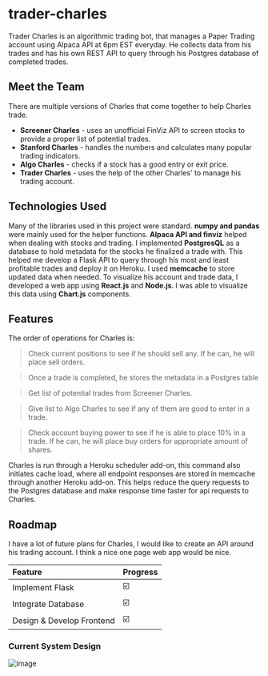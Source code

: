 # trader-charles

Trader Charles is an algorithmic trading bot, that manages a Paper Trading account using Alpaca API at 6pm EST everyday. He collects data from his trades and has his own REST API to query through his Postgres database of completed trades.

## Meet the Team
There are multiple versions of Charles that come together to help Charles trade.
 * **Screener Charles** - uses an unofficial FinViz API to screen stocks to provide a proper list of potential trades.
 * **Stanford Charles** - handles the numbers and calculates many popular trading indicators.
 * **Algo Charles** - checks if a stock has a good entry or exit price.
 * **Trader Charles** - uses the help of the other Charles' to manage his trading account.

## Technologies Used
Many of the libraries used in this project were standard. **numpy and pandas** were mainly used for the helper functions. **Alpaca API and finviz** helped when dealing with stocks and trading. I implemented **PostgresQL** as a database to hold metadata for the stocks he finalized a trade with. This helped me develop a Flask API to query through his most and least profitable trades and deploy it on Heroku. I used **memcache** to store updated data when needed. To visualize his account and trade data, I developed a web app using **React.js** and **Node.js**. I was able to visualize this data using **Chart.js** components. 

## Features
The order of operations for Charles is:
 > Check current positions to see if he should sell any. If he can, he will place 
sell orders. 

 > Once a trade is completed, he stores the metadata in a Postgres table

 > Get list of potential trades from Screener Charles.

 > Give list to Algo Charles to see if any of them are good to enter in a trade.

 > Check account buying power to see if he is able to place 10% in a trade. If he can, he will place buy orders for appropriate amount of shares.
 
 Charles is run through a Heroku scheduler add-on, this command also initiates cache load, where all endpoint responses are stored in memcache through another Heroku add-on.
 This helps reduce the query requests to the Postgres database and make response time faster for api requests to Charles.
 

## Roadmap
I have a lot of future plans for Charles, I would like to create an API around his trading account. I think a nice one page web app would be nice.

Feature | Progress |
:------------ | :-------------|
Implement Flask | ☑️ |
Integrate Database | ☑️ |
Design & Develop Frontend | ☑️ | 

### Current System Design
![image](https://user-images.githubusercontent.com/9872176/115946885-29e53600-a492-11eb-9331-5210a97ecdbd.png)
